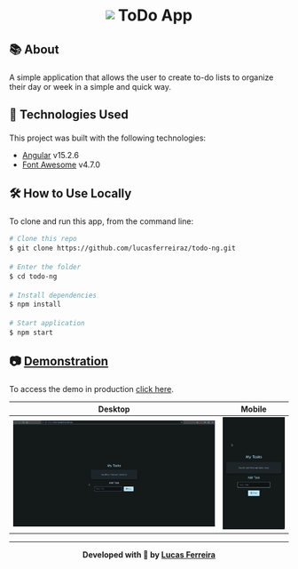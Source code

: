 <h1 align="center">
    <img src="https://angular.io/assets/images/logos/angular/angular.svg" width="50" style="vertical-align:middle; padding-bottom: 8px">
    <b>ToDo App</b>
</h1>

## <p>📚 About </p>
A simple application that allows the user to create to-do lists to organize their day or week in a simple and quick way.

## <p>🚀 Technologies Used</p>
This project was built with the following technologies:

-  [Angular](https://angular.io/) v15.2.6
-  [Font Awesome](https://icons.getbootstrap.com/) v4.7.0

## <p>🛠️ How to Use Locally </p>
To clone and run this app, from the command line:

```bash
# Clone this repo
$ git clone https://github.com/lucasferreiraz/todo-ng.git

# Enter the folder
$ cd todo-ng

# Install dependencies
$ npm install

# Start application
$ npm start
```

## <p>📷 [Demonstration](https://todo-ng-eight.vercel.app/) </p>

To access the demo in production [click here](https://todo-ng-eight.vercel.app/).

Desktop                    |  Mobile
:-------------------------:|:-------------------------:
![gif](./media/ex1.gif)  |  ![gif](./media/ex2.gif)



---

<p align="center" style="font-weight:bolder">
    Developed with 💛 by <a href="https://github.com/lucasferreiraz">Lucas Ferreira</a>
</p>